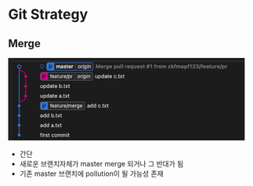 # Git Strategy

## Merge

![merge](./public/merge.png)

- 간단
- 새로운 브랜치자체가 master merge 되거나 그 반대가 됨
- 기존 master 브랜치에 pollution이 될 가능성 존재
